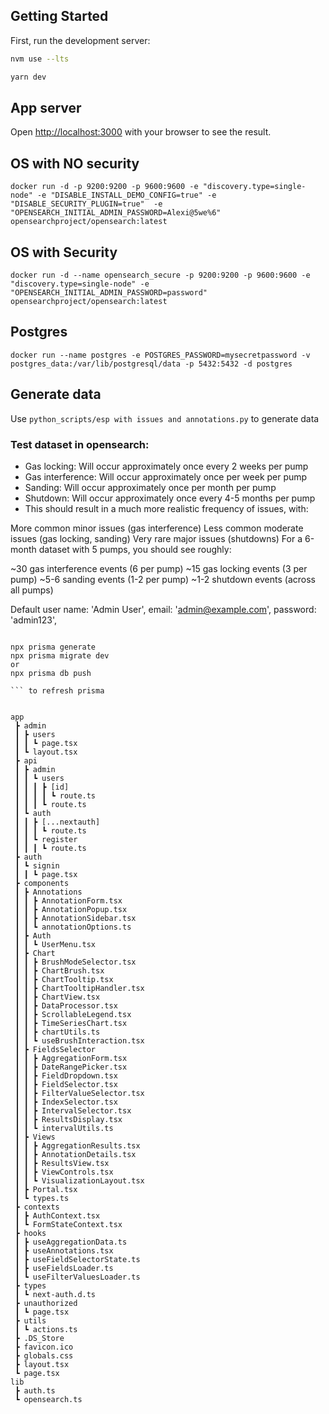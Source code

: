 ## Getting Started

First, run the development server:

```bash
nvm use --lts

yarn dev

```
## App server
Open [http://localhost:3000](http://localhost:3000) with your browser to see the result.

## OS with NO security
```docker run -d -p 9200:9200 -p 9600:9600 -e "discovery.type=single-node" -e "DISABLE_INSTALL_DEMO_CONFIG=true" -e "DISABLE_SECURITY_PLUGIN=true"  -e "OPENSEARCH_INITIAL_ADMIN_PASSWORD=Alexi@5we%6" opensearchproject/opensearch:latest```

## OS with Security

``` docker run -d --name opensearch_secure -p 9200:9200 -p 9600:9600 -e "discovery.type=single-node" -e "OPENSEARCH_INITIAL_ADMIN_PASSWORD=password"  opensearchproject/opensearch:latest ```

## Postgres
```docker run --name postgres -e POSTGRES_PASSWORD=mysecretpassword -v postgres_data:/var/lib/postgresql/data -p 5432:5432 -d postgres```




## Generate data
Use ```python_scripts/esp with issues and annotations.py``` to generate data


### Test dataset in opensearch:

* Gas locking: Will occur approximately once every 2 weeks per pump
* Gas interference: Will occur approximately once per week per pump
* Sanding: Will occur approximately once per month per pump
* Shutdown: Will occur approximately once every 4-5 months per pump
* This should result in a much more realistic frequency of issues, with:

More common minor issues (gas interference)
Less common moderate issues (gas locking, sanding)
Very rare major issues (shutdowns)
For a 6-month dataset with 5 pumps, you should see roughly:

~30 gas interference events (6 per pump)
~15 gas locking events (3 per pump)
~5-6 sanding events (1-2 per pump)
~1-2 shutdown events (across all pumps)


Default user
name: 'Admin User',
email: 'admin@example.com',
password: 'admin123',

``` 

npx prisma generate 
npx prisma migrate dev
or
npx prisma db push

``` to refresh prisma


app
 ┣ admin
 ┃ ┣ users
 ┃ ┃ ┗ page.tsx
 ┃ ┗ layout.tsx
 ┣ api
 ┃ ┣ admin
 ┃ ┃ ┗ users
 ┃ ┃ ┃ ┣ [id]
 ┃ ┃ ┃ ┃ ┗ route.ts
 ┃ ┃ ┃ ┗ route.ts
 ┃ ┗ auth
 ┃ ┃ ┣ [...nextauth]
 ┃ ┃ ┃ ┗ route.ts
 ┃ ┃ ┗ register
 ┃ ┃ ┃ ┗ route.ts
 ┣ auth
 ┃ ┗ signin
 ┃ ┃ ┗ page.tsx
 ┣ components
 ┃ ┣ Annotations
 ┃ ┃ ┣ AnnotationForm.tsx
 ┃ ┃ ┣ AnnotationPopup.tsx
 ┃ ┃ ┣ AnnotationSidebar.tsx
 ┃ ┃ ┗ annotationOptions.ts
 ┃ ┣ Auth
 ┃ ┃ ┗ UserMenu.tsx
 ┃ ┣ Chart
 ┃ ┃ ┣ BrushModeSelector.tsx
 ┃ ┃ ┣ ChartBrush.tsx
 ┃ ┃ ┣ ChartTooltip.tsx
 ┃ ┃ ┣ ChartTooltipHandler.tsx
 ┃ ┃ ┣ ChartView.tsx
 ┃ ┃ ┣ DataProcessor.tsx
 ┃ ┃ ┣ ScrollableLegend.tsx
 ┃ ┃ ┣ TimeSeriesChart.tsx
 ┃ ┃ ┣ chartUtils.ts
 ┃ ┃ ┗ useBrushInteraction.tsx
 ┃ ┣ FieldsSelector
 ┃ ┃ ┣ AggregationForm.tsx
 ┃ ┃ ┣ DateRangePicker.tsx
 ┃ ┃ ┣ FieldDropdown.tsx
 ┃ ┃ ┣ FieldSelector.tsx
 ┃ ┃ ┣ FilterValueSelector.tsx
 ┃ ┃ ┣ IndexSelector.tsx
 ┃ ┃ ┣ IntervalSelector.tsx
 ┃ ┃ ┣ ResultsDisplay.tsx
 ┃ ┃ ┗ intervalUtils.ts
 ┃ ┣ Views
 ┃ ┃ ┣ AggregationResults.tsx
 ┃ ┃ ┣ AnnotationDetails.tsx
 ┃ ┃ ┣ ResultsView.tsx
 ┃ ┃ ┣ ViewControls.tsx
 ┃ ┃ ┗ VisualizationLayout.tsx
 ┃ ┣ Portal.tsx
 ┃ ┗ types.ts
 ┣ contexts
 ┃ ┣ AuthContext.tsx
 ┃ ┗ FormStateContext.tsx
 ┣ hooks
 ┃ ┣ useAggregationData.ts
 ┃ ┣ useAnnotations.tsx
 ┃ ┣ useFieldSelectorState.ts
 ┃ ┣ useFieldsLoader.ts
 ┃ ┗ useFilterValuesLoader.ts
 ┣ types
 ┃ ┗ next-auth.d.ts
 ┣ unauthorized
 ┃ ┗ page.tsx
 ┣ utils
 ┃ ┗ actions.ts
 ┣ .DS_Store
 ┣ favicon.ico
 ┣ globals.css
 ┣ layout.tsx
 ┗ page.tsx
lib
 ┣ auth.ts
 ┗ opensearch.ts
 